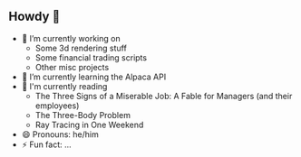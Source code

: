 ## Howdy 👋

<!--
**hrakaroo/hrakaroo** is a ✨ _special_ ✨ repository because its `README.md` (this file) appears on your GitHub profile.

Here are some ideas to get you started:

- 👯 I’m looking to collaborate on ...
- 🤔 I’m looking for help with ...
- 💬 Ask me about ...
- 📫 How to reach me: ...


-->
- 🔭 I’m currently working on
  - Some 3d rendering stuff
  - Some financial trading scripts
  - Other misc projects
- 🌱 I’m currently learning the Alpaca API
- 📖 I'm currently reading
  - The Three Signs of a Miserable Job: A Fable for Managers (and their employees)
  - The Three-Body Problem
  - Ray Tracing in One Weekend
- 😄 Pronouns: he/him
- ⚡ Fun fact: ...

